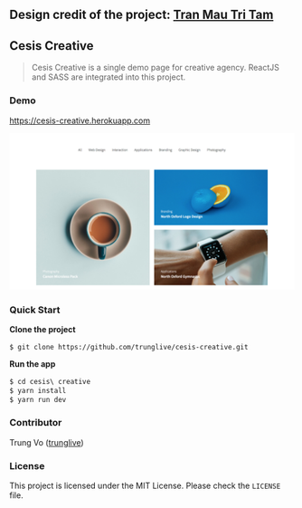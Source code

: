 ## **Design credit of the project: [Tran Mau Tri Tam](https://dribbble.com/shots/4410783-Cesis-Creative-Demo-Homepage/attachments/1002739)**

## Cesis Creative

> Cesis Creative is a single demo page for creative agency. ReactJS and SASS are integrated into this project.

### Demo

https://cesis-creative.herokuapp.com

![cesis](cesis-demo.jpg)

### Quick Start

**Clone the project**

```shell
$ git clone https://github.com/trunglive/cesis-creative.git
```

**Run the app**

```shell
$ cd cesis\ creative
$ yarn install
$ yarn run dev
```

### Contributor

Trung Vo ([trunglive](https://github.com/trunglive))

### License

This project is licensed under the MIT License. Please check the `LICENSE` file.
